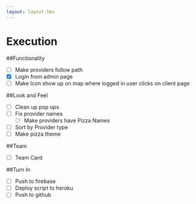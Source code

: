 ```yaml
---
layout: layout.hbs
---
```


# Execution

##Functionality
* [ ] Make providers follow path
* [X] Login from admin page
* [ ] Make Icon show up on map where logged in user clicks on client page

##Look and Feel
* [ ] Clean up pop ups
* [ ] Fix provider names
	* [ ] Make providers have Pizza Names
* [ ] Sort by Provider type
* [ ] Make pizza theme
	
##Team
* [ ] Team Card 

##Turn In 
* [ ] Push to firebase
* [ ] Deploy script to heroku
* [ ] Push to github